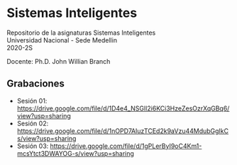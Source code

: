 # Sistemas Inteligentes

Repositorio de la asignaturas Sistemas Inteligentes  
Universidad Nacional - Sede Medellin  
2020-2S

Docente: Ph.D. John Willian Branch  

## Grabaciones  
* Sesión 01: https://drive.google.com/file/d/1D4e4_NSGIl2i6KCi3HzeZesOzrXqGBq6/view?usp=sharing  
* Sesión 02: https://drive.google.com/file/d/1nOPD7AIuzTCEd2k9aVzu44MdubGgIkCs/view?usp=sharing  
* Sesión 03: https://drive.google.com/file/d/1gPLerByI9oC4Km1-mcsYtct3DWAYOG-s/view?usp=sharing  